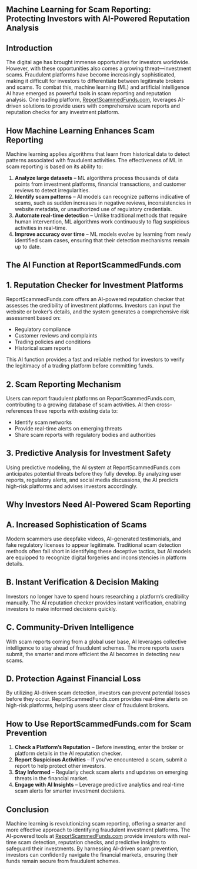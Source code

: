 ## Machine Learning for Scam Reporting: Protecting Investors with AI-Powered Reputation Analysis

## Introduction

The digital age has brought immense opportunities for investors worldwide. However, with these opportunities also comes a growing threat—investment scams. Fraudulent platforms have become increasingly sophisticated, making it difficult for investors to differentiate between legitimate brokers and scams. To combat this, machine learning (ML) and artificial intelligence AI have emerged as powerful tools in scam reporting and reputation analysis. One leading platform, [ReportScammedFunds.com](https://reportscammedfunds.com), leverages AI-driven solutions to provide users with comprehensive scam reports and reputation checks for any investment platform.

## How Machine Learning Enhances Scam Reporting

Machine learning applies algorithms that learn from historical data to detect patterns associated with fraudulent activities. The effectiveness of ML in scam reporting is based on its ability to:

1. **Analyze large datasets** – ML algorithms process thousands of data points from investment platforms, financial transactions, and customer reviews to detect irregularities.
2. **Identify scam patterns** – AI models can recognize patterns indicative of scams, such as sudden increases in negative reviews, inconsistencies in website metadata, or unauthorized use of regulatory credentials.
3. **Automate real-time detection** – Unlike traditional methods that require human intervention, ML algorithms work continuously to flag suspicious activities in real-time.
4. **Improve accuracy over time** – ML models evolve by learning from newly identified scam cases, ensuring that their detection mechanisms remain up to date.

## The AI Function at ReportScammedFunds.com

## **1. Reputation Checker for Investment Platforms**

ReportScammedFunds.com offers an AI-powered reputation checker that assesses the credibility of investment platforms. Investors can input the website or broker’s details, and the system generates a comprehensive risk assessment based on:
- Regulatory compliance
- Customer reviews and complaints
- Trading policies and conditions
- Historical scam reports

This AI function provides a fast and reliable method for investors to verify the legitimacy of a trading platform before committing funds.

## **2. Scam Reporting Mechanism**

Users can report fraudulent platforms on ReportScammedFunds.com, contributing to a growing database of scam activities. AI then cross-references these reports with existing data to:
- Identify scam networks
- Provide real-time alerts on emerging threats
- Share scam reports with regulatory bodies and authorities

## **3. Predictive Analysis for Investment Safety**

Using predictive modeling, the AI system at ReportScammedFunds.com anticipates potential threats before they fully develop. By analyzing user reports, regulatory alerts, and social media discussions, the AI predicts high-risk platforms and advises investors accordingly.

## Why Investors Need AI-Powered Scam Reporting

## **A. Increased Sophistication of Scams**

Modern scammers use deepfake videos, AI-generated testimonials, and fake regulatory licenses to appear legitimate. Traditional scam detection methods often fall short in identifying these deceptive tactics, but AI models are equipped to recognize digital forgeries and inconsistencies in platform details.

## **B. Instant Verification & Decision Making**

Investors no longer have to spend hours researching a platform’s credibility manually. The AI reputation checker provides instant verification, enabling investors to make informed decisions quickly.

## **C. Community-Driven Intelligence**

With scam reports coming from a global user base, AI leverages collective intelligence to stay ahead of fraudulent schemes. The more reports users submit, the smarter and more efficient the AI becomes in detecting new scams.

## **D. Protection Against Financial Loss**

By utilizing AI-driven scam detection, investors can prevent potential losses before they occur. ReportScammedFunds.com provides real-time alerts on high-risk platforms, helping users steer clear of fraudulent brokers.

## How to Use ReportScammedFunds.com for Scam Prevention

1. **Check a Platform’s Reputation** – Before investing, enter the broker or platform details in the AI reputation checker.
2. **Report Suspicious Activities** – If you’ve encountered a scam, submit a report to help protect other investors.
3. **Stay Informed** – Regularly check scam alerts and updates on emerging threats in the financial market.
4. **Engage with AI Insights** – Leverage predictive analytics and real-time scam alerts for smarter investment decisions.

## Conclusion

Machine learning is revolutionizing scam reporting, offering a smarter and more effective approach to identifying fraudulent investment platforms. The AI-powered tools at [ReportScammedFunds.com](https://reportscammedfunds.com) provide investors with real-time scam detection, reputation checks, and predictive insights to safeguard their investments. By harnessing AI-driven scam prevention, investors can confidently navigate the financial markets, ensuring their funds remain secure from fraudulent schemes.


